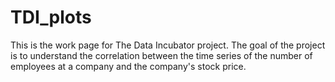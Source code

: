 # TDI_plots

This is the work page for The Data Incubator project. The goal of the project is to understand the correlation between the time series of the number of employees at a company and the company's stock price. 
